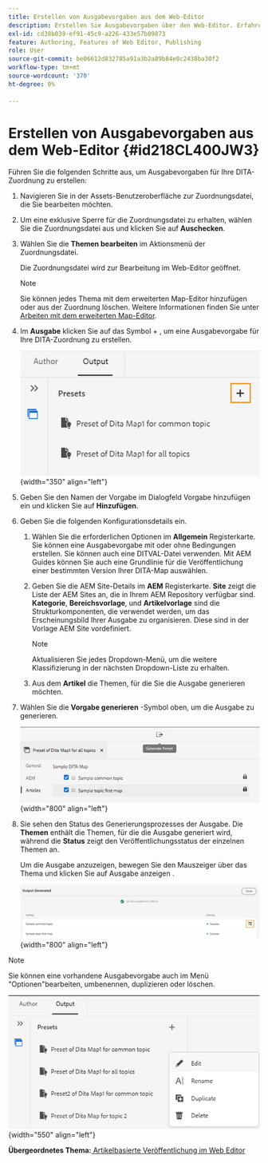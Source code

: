 ```yaml
---
title: Erstellen von Ausgabevorgaben aus dem Web-Editor
description: Erstellen Sie Ausgabevorgaben über den Web-Editor. Erfahren Sie, wie Sie eine Ausgabevorgabe in AEM Handbüchern bearbeiten, umbenennen, duplizieren und löschen.
exl-id: cd38b039-ef91-45c9-a226-433e57b09873
feature: Authoring, Features of Web Editor, Publishing
role: User
source-git-commit: be06612d832785a91a3b2a89b84e0c2438ba30f2
workflow-type: tm+mt
source-wordcount: '370'
ht-degree: 0%

---
```


# Erstellen von Ausgabevorgaben aus dem Web-Editor {#id218CL400JW3}

Führen Sie die folgenden Schritte aus, um Ausgabevorgaben für Ihre DITA-Zuordnung zu erstellen:

1. Navigieren Sie in der Assets-Benutzeroberfläche zur Zuordnungsdatei, die Sie bearbeiten möchten.

1. Um eine exklusive Sperre für die Zuordnungsdatei zu erhalten, wählen Sie die Zuordnungsdatei aus und klicken Sie auf **Auschecken**.

1. Wählen Sie die **Themen bearbeiten** im Aktionsmenü der Zuordnungsdatei.

   Die Zuordnungsdatei wird zur Bearbeitung im Web-Editor geöffnet.

   >[!NOTE]
   >
   > Sie können jedes Thema mit dem erweiterten Map-Editor hinzufügen oder aus der Zuordnung löschen. Weitere Informationen finden Sie unter [Arbeiten mit dem erweiterten Map-Editor](map-editor-advanced-map-editor.md#).

1. Im **Ausgabe** klicken Sie auf das Symbol + , um eine Ausgabevorgabe für Ihre DITA-Zuordnung zu erstellen.

   ![](images/output-tab-preset_cs.png){width="350" align="left"}

1. Geben Sie den Namen der Vorgabe im Dialogfeld Vorgabe hinzufügen ein und klicken Sie auf **Hinzufügen**.

1. Geben Sie die folgenden Konfigurationsdetails ein.

   1. Wählen Sie die erforderlichen Optionen im **Allgemein** Registerkarte. Sie können eine Ausgabevorgabe mit oder ohne Bedingungen erstellen. Sie können auch eine DITVAL-Datei verwenden. Mit AEM Guides können Sie auch eine Grundlinie für die Veröffentlichung einer bestimmten Version Ihrer DITA-Map auswählen.
   1. Geben Sie die AEM Site-Details im **AEM** Registerkarte. **Site** zeigt die Liste der AEM Sites an, die in Ihrem AEM Repository verfügbar sind. **Kategorie**, **Bereichsvorlage**, und **Artikelvorlage** sind die Strukturkomponenten, die verwendet werden, um das Erscheinungsbild Ihrer Ausgabe zu organisieren. Diese sind in der Vorlage AEM Site vordefiniert.

      >[!NOTE]
      >
      > Aktualisieren Sie jedes Dropdown-Menü, um die weitere Klassifizierung in der nächsten Dropdown-Liste zu erhalten.

   1. Aus dem **Artikel** die Themen, für die Sie die Ausgabe generieren möchten.
1. Wählen Sie die **Vorgabe generieren** -Symbol oben, um die Ausgabe zu generieren.

   ![](images/add-preset-articles-tab_cs.png){width="800" align="left"}

1. Sie sehen den Status des Generierungsprozesses der Ausgabe. Die **Themen** enthält die Themen, für die die Ausgabe generiert wird, während die **Status** zeigt den Veröffentlichungsstatus der einzelnen Themen an.

   Um die Ausgabe anzuzeigen, bewegen Sie den Mauszeiger über das Thema und klicken Sie auf Ausgabe anzeigen .

   ![](images/add-preset-output-generated_cs.png){width="800" align="left"}


>[!NOTE]
>
> Sie können eine vorhandene Ausgabevorgabe auch im Menü &quot;Optionen&quot;bearbeiten, umbenennen, duplizieren oder löschen.

![](images/edit-preset_cs.png){width="550" align="left"}

**Übergeordnetes Thema:**[ Artikelbasierte Veröffentlichung im Web Editor](web-editor-article-publishing.md)
